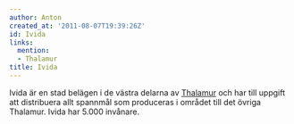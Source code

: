 ```yaml
---
author: Anton
created_at: '2011-08-07T19:39:26Z'
id: Ivida
links:
  mention:
  - Thalamur
title: Ivida
---
```


Ivida är en stad belägen i de västra delarna av [Thalamur] och har till uppgift att distribuera allt
spannmål som produceras i området till det övriga Thalamur. Ivida har 5.000 invånare.

  [Thalamur]: Thalamur
